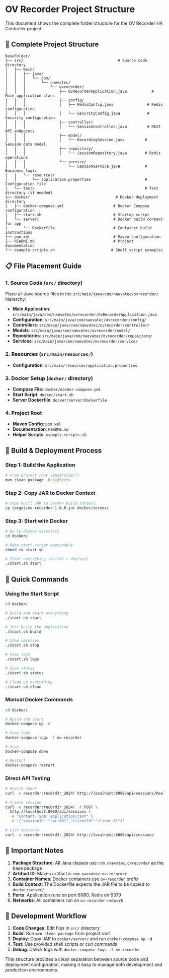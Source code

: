 # OV Recorder Project Structure

This document shows the complete folder structure for the OV Recorder HA Controller project.

## 📁 Complete Project Structure

```
BaseFolder/
├── src/                                          # Source code directory
│   ├── main/
│   │   ├── java/
│   │   │   └── com/
│   │   │       └── naevatec/
│   │   │           └── ovrecorder/
│   │   │               ├── OvRecorderApplication.java           # Main application class
│   │   │               ├── config/
│   │   │               │   ├── RedisConfig.java               # Redis configuration
│   │   │               │   └── SecurityConfig.java            # Security configuration
│   │   │               ├── controller/
│   │   │               │   └── SessionController.java         # REST API endpoints
│   │   │               ├── model/
│   │   │               │   └── RecordingSession.java         # Session data model
│   │   │               ├── repository/
│   │   │               │   └── SessionRepository.java        # Redis operations
│   │   │               └── service/
│   │   │                   └── SessionService.java           # Business logic
│   │   └── resources/
│   │       └── application.properties                        # Configuration file
│   └── test/                                                 # Test directory (if needed)
├── docker/                                      # Docker deployment directory
│   ├── docker-compose.yml                      # Docker Compose configuration
│   ├── start.sh                                # Startup script
│   └── server/                                 # Docker build context for app
│       └── Dockerfile                          # Container build instructions
├── pom.xml                                     # Maven configuration
├── README.md                                   # Project documentation
└── example-scripts.sh                         # Shell script examples
```

## 📋 File Placement Guide

### 1. **Source Code** (`src/` directory)
Place all Java source files in the `src/main/java/com/naevatec/ovrecorder/` hierarchy:

- **Main Application**: `src/main/java/com/naevatec/ovrecorder/OvRecorderApplication.java`
- **Configuration**: `src/main/java/com/naevatec/ovrecorder/config/`
- **Controllers**: `src/main/java/com/naevatec/ovrecorder/controller/`
- **Models**: `src/main/java/com/naevatec/ovrecorder/model/`
- **Repositories**: `src/main/java/com/naevatec/ovrecorder/repository/`
- **Services**: `src/main/java/com/naevatec/ovrecorder/service/`

### 2. **Resources** (`src/main/resources/`)
- **Configuration**: `src/main/resources/application.properties`

### 3. **Docker Setup** (`docker/` directory)
- **Compose File**: `docker/docker-compose.yml`
- **Start Script**: `docker/start.sh`
- **Server Dockerfile**: `docker/server/Dockerfile`

### 4. **Project Root**
- **Maven Config**: `pom.xml`
- **Documentation**: `README.md`
- **Helper Scripts**: `example-scripts.sh`

## 🚀 Build & Deployment Process

### Step 1: Build the Application
```bash
# From project root (BaseFolder/)
mvn clean package -DskipTests
```

### Step 2: Copy JAR to Docker Context
```bash
# Copy built JAR to docker build context
cp target/ov-recorder-1.0.0.jar docker/server/
```

### Step 3: Start with Docker
```bash
# Go to docker directory
cd docker/

# Make start script executable
chmod +x start.sh

# Start everything (builds + deploys)
./start.sh start
```

## 🔧 Quick Commands

### Using the Start Script
```bash
cd docker/

# Build and start everything
./start.sh start

# Just build the application
./start.sh build

# Stop services
./start.sh stop

# View logs
./start.sh logs

# Show status
./start.sh status

# Clean up everything
./start.sh clean
```

### Manual Docker Commands
```bash
cd docker/

# Build and start
docker-compose up -d

# View logs
docker-compose logs -f ov-recorder

# Stop
docker-compose down

# Restart
docker-compose restart
```

### Direct API Testing
```bash
# Health check
curl -u recorder:rec0rd3r_2024! http://localhost:8080/api/sessions/health

# Create session
curl -u recorder:rec0rd3r_2024! -X POST \
  http://localhost:8080/api/sessions \
  -H "Content-Type: application/json" \
  -d '{"sessionId":"rec-001","clientId":"client-01"}'

# List sessions
curl -u recorder:rec0rd3r_2024! http://localhost:8080/api/sessions
```

## 📝 Important Notes

1. **Package Structure**: All Java classes use `com.naevatec.ovrecorder` as the base package
2. **Artifact ID**: Maven artifact is `com.naevatec:ov-recorder`
3. **Container Names**: Docker containers use `ov-recorder` prefix
4. **Build Context**: The Dockerfile expects the JAR file to be copied to `docker/server/`
5. **Ports**: Application runs on port 8080, Redis on 6379
6. **Networks**: All containers run on `ov-recorder-network`

## 🔄 Development Workflow

1. **Code Changes**: Edit files in `src/` directory
2. **Build**: Run `mvn clean package` from project root
3. **Deploy**: Copy JAR to `docker/server/` and run `docker-compose up -d`
4. **Test**: Use provided shell scripts or curl commands
5. **Debug**: Check logs with `docker-compose logs -f ov-recorder`

This structure provides a clean separation between source code and deployment configuration, making it easy to manage both development and production environments.